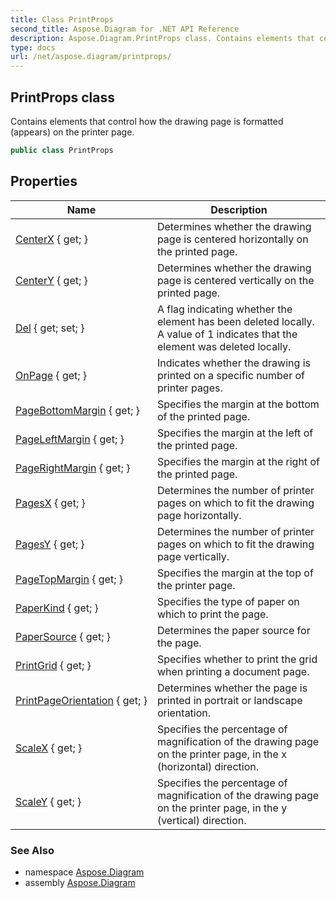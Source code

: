 ```yaml
---
title: Class PrintProps
second_title: Aspose.Diagram for .NET API Reference
description: Aspose.Diagram.PrintProps class. Contains elements that control how the drawing page is formatted appears on the printer page
type: docs
url: /net/aspose.diagram/printprops/
---
```

## PrintProps class

Contains elements that control how the drawing page is formatted (appears) on the printer page.

```csharp
public class PrintProps
```

## Properties

| Name | Description |
| --- | --- |
| [CenterX](../../aspose.diagram/printprops/centerx/) { get; } | Determines whether the drawing page is centered horizontally on the printed page. |
| [CenterY](../../aspose.diagram/printprops/centery/) { get; } | Determines whether the drawing page is centered vertically on the printed page. |
| [Del](../../aspose.diagram/printprops/del/) { get; set; } | A flag indicating whether the element has been deleted locally. A value of 1 indicates that the element was deleted locally. |
| [OnPage](../../aspose.diagram/printprops/onpage/) { get; } | Indicates whether the drawing is printed on a specific number of printer pages. |
| [PageBottomMargin](../../aspose.diagram/printprops/pagebottommargin/) { get; } | Specifies the margin at the bottom of the printed page. |
| [PageLeftMargin](../../aspose.diagram/printprops/pageleftmargin/) { get; } | Specifies the margin at the left of the printed page. |
| [PageRightMargin](../../aspose.diagram/printprops/pagerightmargin/) { get; } | Specifies the margin at the right of the printed page. |
| [PagesX](../../aspose.diagram/printprops/pagesx/) { get; } | Determines the number of printer pages on which to fit the drawing page horizontally. |
| [PagesY](../../aspose.diagram/printprops/pagesy/) { get; } | Determines the number of printer pages on which to fit the drawing page vertically. |
| [PageTopMargin](../../aspose.diagram/printprops/pagetopmargin/) { get; } | Specifies the margin at the top of the printer page. |
| [PaperKind](../../aspose.diagram/printprops/paperkind/) { get; } | Specifies the type of paper on which to print the page. |
| [PaperSource](../../aspose.diagram/printprops/papersource/) { get; } | Determines the paper source for the page. |
| [PrintGrid](../../aspose.diagram/printprops/printgrid/) { get; } | Specifies whether to print the grid when printing a document page. |
| [PrintPageOrientation](../../aspose.diagram/printprops/printpageorientation/) { get; } | Determines whether the page is printed in portrait or landscape orientation. |
| [ScaleX](../../aspose.diagram/printprops/scalex/) { get; } | Specifies the percentage of magnification of the drawing page on the printer page, in the x (horizontal) direction. |
| [ScaleY](../../aspose.diagram/printprops/scaley/) { get; } | Specifies the percentage of magnification of the drawing page on the printer page, in the y (vertical) direction. |

### See Also

* namespace [Aspose.Diagram](../../aspose.diagram/)
* assembly [Aspose.Diagram](../../)


